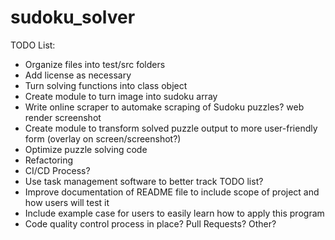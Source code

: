 # sudoku_solver

TODO List:
- Organize files into test/src folders
- Add license as necessary
- Turn solving functions into class object
- Create module to turn image into sudoku array
- Write online scraper to automake scraping of Sudoku puzzles? web render screenshot
- Create module to transform solved puzzle output to more user-friendly form (overlay on screen/screenshot?)
- Optimize puzzle solving code
- Refactoring
- CI/CD Process?
- Use task management software to better track TODO list?
- Improve documentation of README file to include scope of project and how users will test it
- Include example case for users to easily learn how to apply this program
- Code quality control process in place? Pull Requests? Other?

